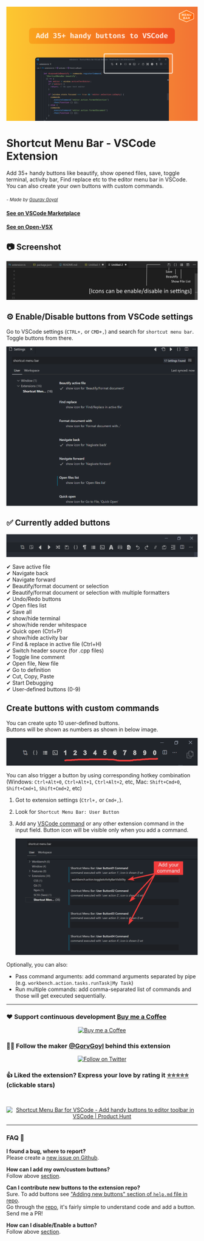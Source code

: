 ![shortcut menu bar](images/1.png)

# Shortcut Menu Bar - VSCode Extension

Add 35+ handy buttons like beautify, show opened files, save, toggle terminal, activity bar, Find replace etc to the editor menu bar in VSCode. You can also create your own buttons with custom commands.

<sub> <i> - Made by [Gourav Goyal](https://gourav.io)</i></sub>

#### [See on VSCode Marketplace](https://marketplace.visualstudio.com/items?itemName=jerrygoyal.shortcut-menu-bar)

#### [See on Open-VSX](https://open-vsx.org/extension/jerrygoyal/shortcut-menu-bar)

## 📷 Screenshot

![shortcut menu bar](images/intro.png)

## ⚙ Enable/Disable buttons from VSCode settings

Go to VSCode settings (`CTRL+,` or `CMD+,`) and search for `shortcut menu bar`. Toggle buttons from there.

![shortcut menu bar](images/settings.png)

## ✅ Currently added buttons

![shortcut menu bar](images/all_buttons.png)

✔ Save active file  
✔ Navigate back  
✔ Navigate forward  
✔ Beautify/format document or selection  
✔ Beautify/format document or selection with multiple formatters  
✔ Undo/Redo buttons  
✔ Open files list  
✔ Save all  
✔ show/hide terminal  
✔ show/hide render whitespace  
✔ Quick open (Ctrl+P)  
✔ show/hide activity bar  
✔ Find & replace in active file (Ctrl+H)  
✔ Switch header source (for .cpp files)  
✔ Toggle line comment  
✔ Open file, New file  
✔ Go to definition  
✔ Cut, Copy, Paste  
✔ Start Debugging  
✔ User-defined buttons (0-9)

## Create buttons with custom commands

You can create upto 10 user-defined buttons.  
Buttons will be shown as numbers as shown in below image.

![User Buttons](images/user-buttons.png)

You can also trigger a button by using corresponding hotkey combination (Windows: `Ctrl+Alt+0`, `Ctrl+Alt+1`, `Ctrl+Alt+2`, etc, Mac: `Shift+Cmd+0`, `Shift+Cmd+1`, `Shift+Cmd+2`, etc)

1. Got to extension settings (`Ctrl+,` or `Cmd+,`).
2. Look for `Shortcut Menu Bar: User Button`
3. Add any [VSCode command](https://code.visualstudio.com/docs/getstarted/keybindings#_default-keyboard-shortcuts) or any other extension command in the input field. Button icon will be visible only when you add a command.

   ![Add Command](images/add-command.png)

Optionally, you can also:

- Pass command arguments: add command arguments separated by pipe (e.g. `workbench.action.tasks.runTask|My Task`)
- Run multiple commands: add comma-separated list of commands and those will get executed sequentially.

---

### ❤ Support continuous development [Buy me a Coffee](https://ko-fi.com/gorvgoyl)

<p align="center">
  <a href="https://ko-fi.com/gorvgoyl">
  <img src="https://github.com/GorvGoyl/Notion-Boost-browser-extension/raw/master/src/images/readme/bmc.png" width="200" alt="Buy me a Coffee"/>
  </a>
</p>

### 👨‍💻 Follow the maker [@GorvGoyl](https://twitter.com/intent/follow?user_id=325435736) behind this extension

<p align="center">
  <a href="https://twitter.com/intent/follow?user_id=325435736">
  <img src="https://img.shields.io/badge/@GorvGoyl-1da1f2?style=for-the-badge&labelColor=1da1f2&color=1da1f2&logo=twitter&logoColor=white&label=Follow" alt="Follow on Twitter"/>
  </a>
</p>

### 👍 Liked the extension? Express your love by rating it [⭐⭐⭐⭐⭐](https://marketplace.visualstudio.com/items?itemName=jerrygoyal.shortcut-menu-bar) (clickable stars)

<br>

<p align="center" >
<a href="https://www.producthunt.com/posts/shortcut-menu-bar-for-vscode?utm_source=badge-featured&utm_medium=badge&utm_souce=badge-shortcut-menu-bar-for-vscode" target="_blank"><img src="https://api.producthunt.com/widgets/embed-image/v1/featured.svg?post_id=285741&theme=dark" alt="Shortcut Menu Bar for VSCode - Add handy buttons to editor toolbar in VSCode | Product Hunt" style="width: 250px; height: 54px;" width="250" height="54" /></a>
</p>

---

### FAQ 🙋‍

**I found a bug, where to report?**  
Please create a [new issue on Github](https://github.com/gorvgoyl/Shortcut-Menu-Bar-VSCode-Extension/issues).

**How can I add my own/custom buttons?**  
Follow above [section](#create-buttons-with-custom-commands).

**Can I contribute new buttons to the extension repo?**  
Sure. To add buttons see ["Adding new buttons" section of `help.md` file in repo](https://github.com/GorvGoyl/Shortcut-Menu-Bar-VSCode-Extension/blob/master/help.md#adding-new-buttons).  
Go through the [repo](https://github.com/gorvgoyl/Shortcut-Menu-Bar-VSCode-Extension/), it's fairly simple to understand code and add a button. Send me a PR!

**How can I disable/Enable a button?**  
Follow above [section](#-enabledisable-buttons-from-vscode-settings).

